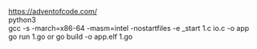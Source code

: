 https://adventofcode.com/  
python3  
gcc -s -march=x86-64 -masm=intel -nostartfiles -e _start 1.c io.c -o app  
go run 1.go or go build -o app.elf 1.go  
